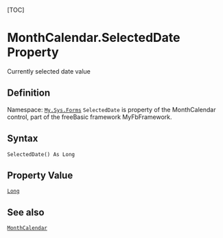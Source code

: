 [TOC]
# MonthCalendar.SelectedDate Property
Currently selected date value
## Definition
Namespace: [`My.Sys.Forms`](My.Sys.Forms.md)
`SelectedDate` is property of the MonthCalendar control, part of the freeBasic framework MyFbFramework.
## Syntax
```freeBasic
SelectedDate() As Long
```
## Property Value
[`Long`]("https://www.freebasic.net/wiki/KeyPgLong")
## See also
[`MonthCalendar`](MonthCalendar.md)
